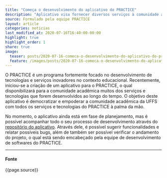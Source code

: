 ```yaml
---
title: "Começa o desenvolvimento do aplicativo do PRACTICE"
description: "Aplicativo visa fornecer diversos serviços à comunidade acadêmica"
source: Formulado pela equipe PRACTICE
layout: article
categories: noticias
last_modified_at: 2020-07-16T16:40:00-00:00
highlight: true
highlight_order: 1
share: true
image:
  teaser: posts/2020-07-16-comeca-o-desenvolvimento-do-aplicativo-do-practice.png
  feature: /images/posts/2020-07-16-comeca-o-desenvolvimento-do-aplicativo-do-practice.png
---
```


O PRACTICE é um programa fortemente focado no desenvolvimento de tecnologias e serviços inovadores no contexto educacional. Recentemente, iniciou-se a criação de um aplicativo para o PRACTICE, o qual disponibilizará para a comunidade acadêmica muitos dos serviços e tecnologias que forem desenvolvidos ao longo do tempo. O objetivo deste aplicativo é democratizar e empoderar a comunidade acadêmica da UFFS com todos os serviços e tecnologias do PRACTICE à palma da mão.

No momento, o aplicativo ainda está em fase de planejamento, mas é possível acompanhar todo o seu processo de desenvolvimento através do [repositório do aplicativo](https://github.com/practice-uffs/app-practice). Através dele, é possível sugerir funcionalidades e relatar possíveis bugs, além de também ser possível verificar o andamento do projeto, o qual está sendo emcabeçado pela equipe de desenvolvimento de softwares do PRACTICE.

---
#### Fonte
{{page.source}}